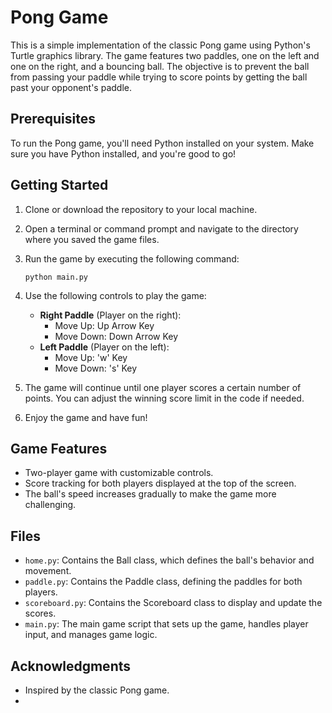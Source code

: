 # Pong Game

This is a simple implementation of the classic Pong game using Python's Turtle graphics library. The game features two paddles, one on the left and one on the right, and a bouncing ball. The objective is to prevent the ball from passing your paddle while trying to score points by getting the ball past your opponent's paddle.

## Prerequisites

To run the Pong game, you'll need Python installed on your system. Make sure you have Python installed, and you're good to go!

## Getting Started

1. Clone or download the repository to your local machine.

2. Open a terminal or command prompt and navigate to the directory where you saved the game files.

3. Run the game by executing the following command:
   
   ```
   python main.py
   ```

4. Use the following controls to play the game:
   - **Right Paddle** (Player on the right):
     - Move Up: Up Arrow Key
     - Move Down: Down Arrow Key
   - **Left Paddle** (Player on the left):
     - Move Up: 'w' Key
     - Move Down: 's' Key

5. The game will continue until one player scores a certain number of points. You can adjust the winning score limit in the code if needed.

6. Enjoy the game and have fun!

## Game Features

- Two-player game with customizable controls.
- Score tracking for both players displayed at the top of the screen.
- The ball's speed increases gradually to make the game more challenging.

## Files

- `home.py`: Contains the Ball class, which defines the ball's behavior and movement.
- `paddle.py`: Contains the Paddle class, defining the paddles for both players.
- `scoreboard.py`: Contains the Scoreboard class to display and update the scores.
- `main.py`: The main game script that sets up the game, handles player input, and manages game logic.

## Acknowledgments

- Inspired by the classic Pong game.
- 